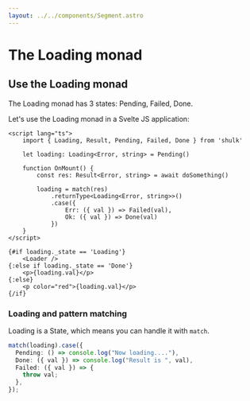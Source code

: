 ```yaml
---
layout: ../../components/Segment.astro
---
```


# The Loading monad

## Use the Loading monad

The Loading monad has 3 states: Pending, Failed, Done.

Let's use the Loading monad in a Svelte JS application:

```svelte
<script lang="ts">
    import { Loading, Result, Pending, Failed, Done } from 'shulk'

    let loading: Loading<Error, string> = Pending()

	function OnMount() {
		const res: Result<Error, string> = await doSomething()

		loading = match(res)
			.returnType<Loading<Error, string>>()
			.case({
				Err: ({ val }) => Failed(val),
				Ok: ({ val }) => Done(val)
			})
	}
</script>

{#if loading._state == 'Loading'}
	<Loader />
{:else if loading._state == 'Done'}
	<p>{loading.val}</p>
{:else}
	<p color="red">{loading.val}</p>
{/if}
```

### Loading and pattern matching

Loading is a State, which means you can handle it with `match`.

```ts
match(loading).case({
  Pending: () => console.log("Now loading...."),
  Done: ({ val }) => console.log("Result is ", val),
  Failed: ({ val }) => {
    throw val;
  },
});
```
